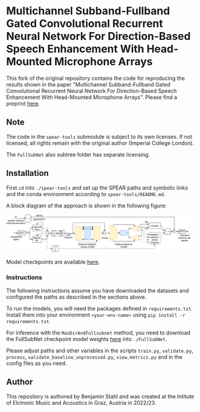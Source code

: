 # Multichannel Subband-Fullband Gated Convolutional Recurrent Neural Network For Direction-Based Speech Enhancement With Head-Mounted Microphone Arrays

This fork of the original repository contains the code for reproducing the results shown in the paper "Multichannel Subband-Fullband Gated Convolutional Recurrent Neural Network For Direction-Based Speech Enhancement With Head-Mounted Microphone Arrays". Please find a preprint [here](https://users.iem.at/stahl/uploads/preprint_waspaa23.pdf). 

## Note
The code in the `spear-tools` submodule is subject to its own licenses. If not licensed, all rights remain with the original author (Imperial College London).

The `FullSubNet` also subtree folder has separate licensing.

## Installation
First `cd` into `./spear-tools` and set up the SPEAR paths and symbolic links and the conda environment according to `spear-tools/README.md`.


A block diagram of the approach is shown in the following figure:
<p align="center">
  <img src="assets/subfull_block_diagram.svg" alt="subfull block diagram" width="800" style="background-color: #FFFFFF;"/>
</p>

Model checkpoints are available [here](https://drive.google.com/file/d/107Yryam40MQQ2yndP_LXVAC_NFqfPC6X/view?usp=sharing).

### Instructions
The following instructions assume you have downloaded the datasets and configured the paths as described in the sections above.

To run the models, you will need the packages defined in `requirements.txt`. Install them into your environment `<your-env-name>` using `pip install -r requirements.txt`.

For inference with the `MaxDirAndFullsubnet` method, you need to download the FullSubNet checkpoint model weights [here](https://github.com/Audio-WestlakeU/FullSubNet/releases/download/v0.2/fullsubnet_best_model_58epochs.tar) into `./FullSubNet`.

Please adjust paths and other variables in the scripts `train.py`, `validate.py`, `process`, `validate_baseline_unprocessed.py`, `view_metrics.py` and in the config files as you need.




## Author
This repository is authored by Benjamin Stahl and was created at the Intitute of Elctronic Music and Acoustics in Graz, Austria in 2022/23.